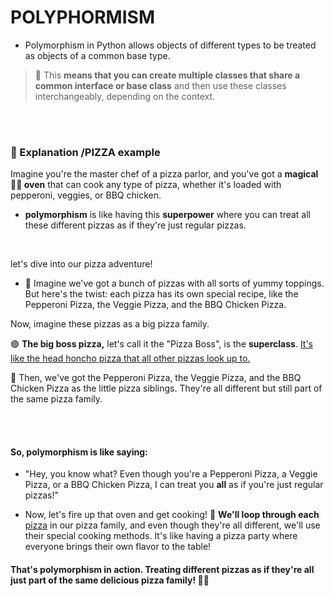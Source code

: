 # POLYPHORMISM

- Polymorphism in Python allows objects of different types to be treated as objects of a common base type.

> 🍊 This **means that you can create multiple classes that share a common interface or base class** and then use these classes interchangeably, depending on the context.

<br>
<br>

### 🎠 Explanation /PIZZA example

Imagine you're the master chef of a pizza parlor, and you've got a **magical 🤹‍♂️ oven** that can cook any type of pizza, whether it's loaded with pepperoni, veggies, or BBQ chicken.

- **polymorphism** is like having this **superpower** where you can treat all these different pizzas as if they're just regular pizzas.

<br>

let's dive into our pizza adventure!

- 🍕 Imagine we've got a bunch of pizzas with all sorts of yummy toppings. But here's the twist: each pizza has its own special recipe, like the Pepperoni Pizza, the Veggie Pizza, and the BBQ Chicken Pizza.

Now, imagine these pizzas as a big pizza family.

🟣 **The big boss pizza,** let's call it the "Pizza Boss", is the **superclass**. <u>It's like the head honcho pizza that all other pizzas look up to. </u>

🔶 Then, we've got the Pepperoni Pizza, the Veggie Pizza, and the BBQ Chicken Pizza as the little pizza siblings. They're all different but still part of the same pizza family.

<br>
<br>

#### So, polymorphism is like saying:

- "Hey, you know what? Even though you're a Pepperoni Pizza, a Veggie Pizza, or a BBQ Chicken Pizza, I can treat you **all** as if you're just regular pizzas!"

- Now, let's fire up that oven and get cooking! 🚀 **We'll loop through each** <u>pizza</u> in our pizza family, and even though they're all different, we'll use their special cooking methods. It's like having a pizza party where everyone brings their own flavor to the table!

#### That's polymorphism in action. Treating different pizzas as if they're all just part of the same delicious pizza family! 🍕🎉

<br>

```python

```
